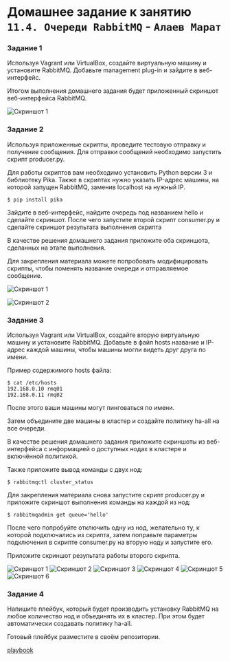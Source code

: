 # Домашнее задание к занятию `11.4. Очереди RabbitMQ` - `Алаев Марат`


### Задание 1

Используя Vagrant или VirtualBox, создайте виртуальную машину и установите RabbitMQ. Добавьте management plug-in и зайдите в веб-интерфейс.

Итогом выполнения домашнего задания будет приложенный скриншот веб-интерфейса RabbitMQ.


![Cкриншот 1](https://github.com/MaratAlaev/gitlab-hw/blob/11.4_RabbitMQ/img/1-1.png)


### Задание 2

Используя приложенные скрипты, проведите тестовую отправку и получение сообщения. Для отправки сообщений необходимо запустить скрипт producer.py.

Для работы скриптов вам необходимо установить Python версии 3 и библиотеку Pika. Также в скриптах нужно указать IP-адрес машины, на которой запущен RabbitMQ, заменив localhost на нужный IP.

```
$ pip install pika
```
Зайдите в веб-интерфейс, найдите очередь под названием hello и сделайте скриншот. После чего запустите второй скрипт consumer.py и сделайте скриншот результата выполнения скрипта

В качестве решения домашнего задания приложите оба скриншота, сделанных на этапе выполнения.

Для закрепления материала можете попробовать модифицировать скрипты, чтобы поменять название очереди и отправляемое сообщение.
 
![Cкриншот 1](https://github.com/MaratAlaev/gitlab-hw/blob/11.4_RabbitMQ/img/2-1.png)



![Cкриншот 2](https://github.com/MaratAlaev/gitlab-hw/blob/11.4_RabbitMQ/img/2-2.png)



### Задание 3

Используя Vagrant или VirtualBox, создайте вторую виртуальную машину и установите RabbitMQ. Добавьте в файл hosts название и IP-адрес каждой машины, чтобы машины могли видеть друг друга по имени.

Пример содержимого hosts файла:

```
$ cat /etc/hosts
192.168.0.10 rmq01
192.168.0.11 rmq02
```

После этого ваши машины могут пинговаться по имени.

Затем объедините две машины в кластер и создайте политику ha-all на все очереди.

В качестве решения домашнего задания приложите скриншоты из веб-интерфейса с информацией о доступных нодах в кластере и включённой политикой.

Также приложите вывод команды с двух нод:
```
$ rabbitmqctl cluster_status
```
Для закрепления материала снова запустите скрипт producer.py и приложите скриншот выполнения команды на каждой из нод:
```
$ rabbitmqadmin get queue='hello'
```
После чего попробуйте отключить одну из нод, желательно ту, к которой подключались из скрипта, затем поправьте параметры подключения в скрипте consumer.py на вторую ноду и запустите его.

Приложите скриншот результата работы второго скрипта.

![Cкриншот 1](https://github.com/MaratAlaev/gitlab-hw/blob/11.4_RabbitMQ/img/3-1.png)
![Cкриншот 2](https://github.com/MaratAlaev/gitlab-hw/blob/11.4_RabbitMQ/img/3-2.png)
![Cкриншот 3](https://github.com/MaratAlaev/gitlab-hw/blob/11.4_RabbitMQ/img/3-3.png)
![Cкриншот 4](https://github.com/MaratAlaev/gitlab-hw/blob/11.4_RabbitMQ/img/3-4.png)
![Cкриншот 5](https://github.com/MaratAlaev/gitlab-hw/blob/11.4_RabbitMQ/img/3-5.png)
![Cкриншот 6](https://github.com/MaratAlaev/gitlab-hw/blob/11.4_RabbitMQ/img/3-6.png)


### Задание 4

Напишите плейбук, который будет производить установку RabbitMQ на любое количество нод и объединять их в кластер. При этом будет автоматически создавать политику ha-all.

Готовый плейбук разместите в своём репозитории.


[playbook](https://github.com/MaratAlaev/gitlab-hw/blob/11.4_RabbitMQ/playbookRMQ.yaml)


  
